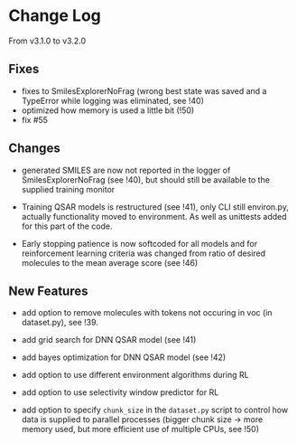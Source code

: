 # Change Log
From v3.1.0 to v3.2.0

## Fixes

- fixes to SmilesExplorerNoFrag (wrong best state was saved and a TypeError while logging was eliminated, see !40)
- optimized how memory is used a little bit (!50)
- fix #55


## Changes

- generated SMILES are now not reported in the logger of SmilesExplorerNoFrag (see !40), but should still be available to the supplied training monitor

- Training QSAR models is restructured (see !41), only CLI still environ.py, actually functionality moved to environment.
As well as unittests added for this part of the code.

- Early stopping patience is now softcoded for all models and for reinforcement learning criteria was changed from ratio of desired molecules to the mean average score (see !46)


## New Features

- add option to remove molecules with tokens not occuring in voc (in dataset.py), see !39.

- add grid search for DNN QSAR model (see !41)
- add bayes optimization for DNN QSAR model (see !42)

- add option to use different environment algorithms during RL
- add option to use selectivity window predictor for RL

- add option to specify `chunk_size` in the `dataset.py` script to control how data is supplied to parallel processes (bigger chunk size -> more memory used, but more efficient use of multiple CPUs, see !50)
